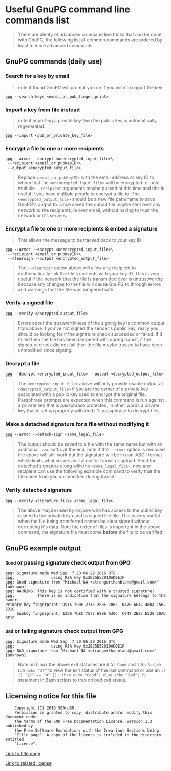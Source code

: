 # Useful GnuPG command line commands list

> There are plenty of advanced command line tricks that can be done with
> GnuPG, the following list of common commands are ordered by least to more
> advanced commands.

## GnuPG commands (daily use)

### Search for a key by email

> note if found GnuPG will prompt you on if you wish to import the key

```
gpg --search-keys <email_or_pub_finger_print>
```

### Import a key from file instead

> note if importing a private key then the public key is automatically
> regenerated.

```
gpg --import <pub_or_private_key_file>
```

### Encrypt a file to one or more recipients

```
gpg --armor --encrypt <unencrypted_input_file>\
 --recipient <email_or_pubKeyID>\
 --output <encrypted_output_file>
```

> Replace `<email_or_pubKeyID>` with the email address or key ID to whom that
> the `<unencrypted_input_file>` will be encrypted to, note multiple
> `--recipient` arguments maybe passed at this time and this is useful if you
> have multiple people to encrypt a file to. The `<encrypted_output_file>`
> should be a new file path/name to save GnuPG's output to. Once saved the
> output file maybe sent over any network to the recipients, ie over email,
> without having to trust the network or it's servers.

### Encrypt a file to one or more recipients & embed a signature

> This allows the message to be tracked back to your key ID

```
gpg --armor --encrypt <unencrypted_input_file>\
 --recipient <email_or_pubKeyID>\
 --clearsign --output <encrypted_output_file>
```

> The `--clearsign` option above will allow any recipient to mathematically
> link the file's contents with your key ID. This is very useful if the network
> that the file is transmitted over is untrustworthy because any changes to the
> file will cause GnuPG to through errors and warnings that the file was
> tampered with.

### Verify a signed file

```
gpg --verify <encrypted_output_file>
```

> Errors about the trustworthiness of the signing key is common output from
> above if you've not signed the sender's public key, really you should be
> looking for if the signature check succeeded or failed. If it failed then the
> file has been tampered with during transit, if the signature check did not
> fail then the file maybe trusted to have been unmodified since signing.

### Decrypt a file

```
gpg --decrypt <encrypted_input_file> --output <decrypted_output_file>
```

> The `<encrypted_input_file>` above will only provide usable output at
> `<decrypted_output_file>` if you are the owner of a private key associated
> with a public key used to encrypt the original file. Passphrase prompts are
> expected when this command is run against a private key that is passphrase
> protected, in other words a private key that is set up properly will need it's
> passphrase to decrypt files.

### Make a detached signature for a file without modifying it

```
gpg --armor --detach-sign <some_legal_file>
```

> The output should be saved to a file with the same name but with an
> additional `.asc` suffix at the end, note if the `--armor` option is removed
> the above will still work but the signature will be in non-ASCII format which
> limits what servers will allow for transit or upload. Send the detached
> signature along with the `<some_legal_file>`, now any recipient can use the
> following example command to verify that the file came from you un-modified
> during transit.

### Verify detached signature

```
gpg --verify <signature_file> <some_legal_file>
```

> The above maybe used by anyone who has access to the public key related to
> the private key used to signed the file. This is very useful when the file
> being transferred cannot be clear signed without corrupting it's data. Note
> the order of files is important in the above command, the signature file must
> come **before** the file to be verified.

## GnuPG example output

### `Good` or passing signature check output from GPG

```
gpg: Signature made Wed Sep  7 20:06:29 2016 UTC
gpg:                using RSA key 0x2E25E52010AD0E1F
gpg: Good signature from "Michael NA <strangerthanbland@gmail.com>" [unknown]
gpg: WARNING: This key is not certified with a trusted signature!
gpg:          There is no indication that the signature belongs to the owner.
Primary key fingerprint: D915 790F 273E 2E8E 786F  0470 6E4C 46DA 15B2 2310
     Subkey fingerprint: 12D6 7DEC 7572 68B6 A30C  C948 2E25 E520 10AD 0E1F
```

### `Bad` or failing signature check output from GPG

```
gpg: Signature made Wed Sep  7 20:06:29 2016 UTC
gpg:                using RSA key 0x2E25E52010AD0E1F
gpg: BAD signature from "Michael NA <strangerthanbland@gmail.com>" [unknown]
```

> Note on Linux the above exit statuses are `0` for `Good` and `1` for `Bad`,
> ie run `echo "$?"` to view the exit status of the last command or use an
> `if [[ "$?" == "0" ]]; then echo "Good"; else echo "Bad"; fi` statement in
> Bash scripts to trap on bad exit status.

## Licensing notice for this file

```
    Copyright (C) 2016 S0AndS0.
    Permission is granted to copy, distribute and/or modify this document under
    the terms of the GNU Free Documentation License, Version 1.3 published by
    the Free Software Foundation; with the Invariant Sections being
    "Title page". A copy of the license is included in the directory entitled
    "License".
```

[Link to title page](Contributing_Financially.md)

[Link to related license](../Licenses/GNU_FDLv1.3_Documentation.md)

